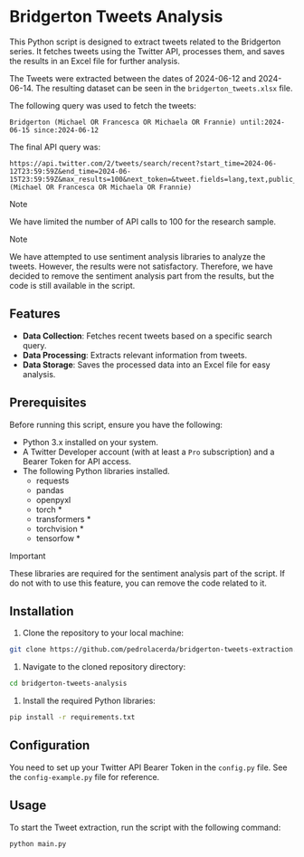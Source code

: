 # Bridgerton Tweets Analysis

This Python script is designed to extract tweets related to the Bridgerton series. It fetches tweets using the Twitter API, processes them, and saves the results in an Excel file for further analysis.

The Tweets were extracted between the dates of 2024-06-12 and 2024-06-14. The resulting dataset can be seen in the `bridgerton_tweets.xlsx` file.

The following query was used to fetch the tweets:
```
Bridgerton (Michael OR Francesca OR Michaela OR Frannie) until:2024-06-15 since:2024-06-12
```

The final API query was:
```
https://api.twitter.com/2/tweets/search/recent?start_time=2024-06-12T23:59:59Z&end_time=2024-06-15T23:59:59Z&max_results=100&next_token=&tweet.fields=lang,text,public_metrics&query=Bridgerton (Michael OR Francesca OR Michaela OR Frannie)
```
> [!NOTE]
> We have limited the number of API calls to 100 for the research sample.

> [!NOTE]
> We have attempted to use sentiment analysis libraries to analyze the tweets. However, the results were not satisfactory. Therefore, we have decided to remove the sentiment analysis part from the results, but the code is still available in the script.

## Features

- **Data Collection**: Fetches recent tweets based on a specific search query.
- **Data Processing**: Extracts relevant information from tweets.
- **Data Storage**: Saves the processed data into an Excel file for easy analysis.

## Prerequisites

Before running this script, ensure you have the following:

- Python 3.x installed on your system.
- A Twitter Developer account (with at least a `Pro` subscription) and a Bearer Token for API access.
- The following Python libraries installed.
    - requests
    - pandas
    - openpyxl
    - torch *
    - transformers *
    - torchvision *
    - tensorfow *

> [!IMPORTANT]
> These libraries are required for the sentiment analysis part of the script. If do not with to use this feature, you can remove the code related to it.

## Installation

1. Clone the repository to your local machine:

```bash
git clone https://github.com/pedrolacerda/bridgerton-tweets-extraction.git
```

1. Navigate to the cloned repository directory:
```bash
cd bridgerton-tweets-analysis
```

1. Install the required Python libraries:
```bash
pip install -r requirements.txt
```

## Configuration

You need to set up your Twitter API Bearer Token in the `config.py` file. See the `config-example.py` file for reference.

## Usage

To start the Tweet extraction, run the script with the following command:
```bash
python main.py
```
